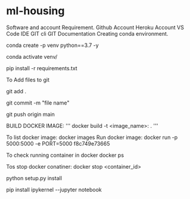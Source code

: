 # ml-housing
Software and account Requirement.
Github Account
Heroku Account
VS Code IDE
GIT cli
GIT Documentation
Creating conda environment.

conda create -p venv python==3.7 -y

conda activate venv/

pip install -r requirements.txt

To Add files to git

git add .

git commit -m "file name"

git push origin main

BUILD DOCKER IMAGE:
'''
docker build -t <image_name>:<tagname> .
'''

To list docker image:
docker images
Run docker image:
docker run -p 5000:5000 -e PORT=5000 f8c749e73665

To check running container in docker
docker ps

Tos stop docker conatiner:
docker stop <container_id>

python setup.py install

pip install ipykernel --jupyter notebook